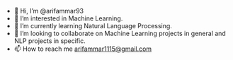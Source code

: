- 👋 Hi, I’m @arifammar93
- 👀 I’m interested in Machine Learning.
- 🌱 I’m currently learning Natural Language Processing.
- 💞️ I’m looking to collaborate on Machine Learning projects in general and NLP projects in specific.
- 📫 How to reach me arifammar1115@gmail.com

<!---
arifammar93/arifammar93 is a ✨ special ✨ repository because its `README.md` (this file) appears on your GitHub profile.
You can click the Preview link to take a look at your changes.
--->
